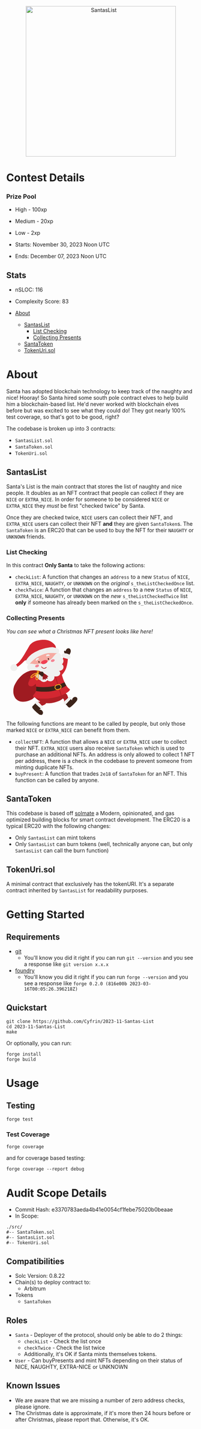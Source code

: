 <p align="center">
<img src="https://res.cloudinary.com/droqoz7lg/image/upload/v1700748703/image_720_transformed_720_djb9ly.png" width="400" alt="SantasList">
<br/>

# Contest Details

### Prize Pool

- High - 100xp
- Medium - 20xp
- Low - 2xp

- Starts: November 30, 2023 Noon UTC
- Ends: December 07, 2023 Noon UTC

## Stats

- nSLOC: 116
- Complexity Score: 83

- [About](#about)
  - [SantasList](#santaslist)
    - [List Checking](#list-checking)
    - [Collecting Presents](#collecting-presents)
  - [SantaToken](#santatoken)
  - [TokenUri.sol](#tokenurisol)

# About

Santa has adopted blockchain technology to keep track of the naughty and nice! Hooray! So Santa hired some south pole contract elves to help build him a blockchain-based list. He'd never worked with blockchain elves before but was excited to see what they could do! They got nearly 100% test coverage, so that's got to be good, right?

The codebase is broken up into 3 contracts:

- `SantasList.sol`
- `SantaToken.sol`
- `TokenUri.sol`

## SantasList

Santa's List is the main contract that stores the list of naughty and nice people. It doubles as an NFT contract that people can collect if they are `NICE` or `EXTRA_NICE`. In order for someone to be considered `NICE` or `EXTRA_NICE` they _must_ be first "checked twice" by Santa.

Once they are checked twice, `NICE` users can collect their NFT, and `EXTRA_NICE` users can collect their NFT **and** they are given `SantaToken`s. The `SantaToken` is an ERC20 that can be used to buy the NFT for their `NAUGHTY` or `UNKNOWN` friends.

### List Checking

In this contract **Only Santa** to take the following actions:

- `checkList`: A function that changes an `address` to a new `Status` of `NICE`, `EXTRA_NICE`, `NAUGHTY`, or `UNKNOWN` on the _original_ `s_theListCheckedOnce` list.
- `checkTwice`: A function that changes an `address` to a new `Status` of `NICE`, `EXTRA_NICE`, `NAUGHTY`, or `UNKNOWN` on the _new_ `s_theListCheckedTwice` list **only** if someone has already been marked on the `s_theListCheckedOnce`.

### Collecting Presents

_You can see what a Christmas NFT present looks like here!_

<svg xmlns="http://www.w3.org/2000/svg" xmlns:xlink="http://www.w3.org/1999/xlink" width="200" zoomAndPan="magnify" viewBox="0 0 375 374.999991" height="200" preserveAspectRatio="xMidYMid meet" version="1.0"><path fill="#af2026" d="M 298.304688 267.765625 C 302.25 270.484375 304.839844 274.839844 306.273438 279.402344 C 307.71875 283.976562 309.957031 287.96875 310.367188 292.75 C 310.425781 293.453125 288.144531 314.429688 288.363281 313.054688 C 289.007812 309.066406 290.585938 300.964844 287.882812 297.179688 C 285.542969 293.890625 280.394531 290.585938 276.363281 290.324219 C 271.652344 290.03125 267.210938 291.347656 265.660156 291.871094 C 264.109375 292.398438 267.984375 282.429688 269.140625 278.671875 C 272.882812 266.582031 287.414062 260.28125 298.304688 267.765625 " fill-opacity="1" fill-rule="nonzero"/><path fill="#3c2319" d="M 290.789062 313.726562 C 296.960938 320.613281 303.113281 327.515625 309.285156 334.398438 C 310.804688 336.09375 314.136719 337.585938 316.390625 337.234375 C 323.742188 336.050781 352.191406 306.449219 354.238281 300.292969 C 355.304688 297.0625 356.035156 293.507812 354.648438 290.410156 C 352.03125 284.605469 343.859375 283.144531 338.113281 285.921875 C 332.339844 288.714844 328.433594 295 328.480469 301.417969 C 328.492188 302.046875 319.75 292.324219 319.238281 290.996094 C 316.855469 284.855469 302.355469 309.296875 290.789062 313.726562 " fill-opacity="1" fill-rule="nonzero"/><path fill="#f0f0ef" d="M 321.695312 286.316406 C 324.445312 288.859375 324.984375 293.171875 322.851562 295.394531 C 316.460938 302.078125 310.085938 308.742188 303.714844 315.410156 C 301.550781 317.675781 299.226562 320.027344 295.921875 320.644531 C 292.632812 321.273438 288.363281 319.285156 287.019531 315.992188 C 283.976562 308.566406 300.6875 297.367188 305.996094 291.871094 C 309.328125 288.421875 314.984375 280.105469 321.695312 286.316406 " fill-opacity="1" fill-rule="nonzero"/><path fill="#af2026" d="M 198.660156 316.316406 C 196.074219 320.335938 191.804688 323.070312 187.285156 324.664062 C 182.769531 326.257812 178.835938 328.609375 174.085938 329.179688 C 173.382812 329.253906 151.6875 307.675781 153.0625 307.851562 C 157.082031 308.347656 165.226562 309.679688 168.925781 306.855469 C 172.140625 304.402344 175.269531 299.152344 175.402344 295.101562 C 175.546875 290.394531 174.085938 285.996094 173.515625 284.460938 C 172.945312 282.925781 183.019531 286.476562 186.804688 287.515625 C 199.011719 290.863281 205.78125 305.175781 198.660156 316.316406 " fill-opacity="1" fill-rule="nonzero"/><path fill="#3c2319" d="M 152.476562 310.292969 C 145.796875 316.679688 139.101562 323.070312 132.421875 329.457031 C 130.769531 331.023438 129.394531 334.398438 129.820312 336.636719 C 131.238281 343.945312 161.761719 371.429688 167.972656 373.273438 C 171.234375 374.238281 174.800781 374.851562 177.855469 373.359375 C 183.574219 370.554688 184.773438 362.335938 181.820312 356.695312 C 178.835938 351.007812 172.417969 347.308594 166 347.558594 C 165.386719 347.585938 174.816406 338.535156 176.117188 337.980469 C 182.183594 335.410156 157.289062 321.710938 152.476562 310.292969 " fill-opacity="1" fill-rule="nonzero"/><path fill="#f0f0ef" d="M 180.882812 340.292969 C 178.425781 343.113281 174.144531 343.800781 171.835938 341.738281 C 164.964844 335.582031 158.09375 329.414062 151.222656 323.257812 C 148.882812 321.167969 146.457031 318.917969 145.722656 315.644531 C 145.007812 312.367188 146.851562 308.054688 150.09375 306.59375 C 157.40625 303.320312 169.144531 319.648438 174.816406 324.78125 C 178.382812 327.996094 186.878906 333.375 180.882812 340.292969 " fill-opacity="1" fill-rule="nonzero"/><path fill="#af2026" d="M 180.707031 312.71875 C 213.894531 321.125 250.132812 311.214844 268.160156 302.222656 C 296.769531 287.925781 298.378906 263.980469 297.484375 262.734375 C 296.492188 261.363281 281.316406 265.457031 261.144531 267.5625 C 229.066406 270.921875 201.65625 271.523438 169.832031 275.894531 C 159.847656 277.269531 140.386719 276.84375 140.609375 282.382812 C 140.871094 289.050781 170.183594 310.042969 180.707031 312.71875 " fill-opacity="1" fill-rule="nonzero"/><path fill="#9f1b21" d="M 127.113281 151.761719 C 112.21875 156.164062 93.988281 160.738281 73.988281 180.050781 C 63.503906 190.167969 55.933594 199.976562 48.460938 212.476562 C 39.164062 228 35.773438 237.007812 35.160156 255.074219 C 34.546875 273.160156 42.101562 292.324219 57.542969 301.769531 C 74.074219 311.886719 95.464844 309.019531 113.753906 302.617188 C 121.355469 299.941406 128.898438 296.652344 134.964844 291.359375 C 152.433594 276.1875 153.210938 249.59375 150.695312 226.582031 C 149.410156 214.945312 147.640625 203.222656 147.886719 191.480469 C 148.121094 180.503906 154.570312 169.800781 154.949219 159.890625 C 155.605469 142.085938 143.195312 147.011719 127.113281 151.761719 " fill-opacity="1" fill-rule="nonzero"/><path fill="#d32731" d="M 134.421875 282.617188 C 139.363281 290.570312 181.847656 297.601562 227.722656 289.8125 C 273.582031 282.019531 313.800781 261.363281 317.835938 249.242188 C 319.488281 244.285156 310.132812 243.789062 299.808594 227.210938 C 297.078125 222.78125 294.3125 217.839844 291.742188 212.300781 L 291.347656 211.4375 C 274.269531 174.320312 281.566406 169.246094 266.363281 149.789062 C 248.628906 127.128906 211.890625 135.839844 189.085938 147.199219 C 179.480469 151.964844 164.496094 159.523438 157.8125 167.902344 C 140.957031 189.054688 147.40625 216.027344 149.351562 235.542969 C 149.757812 239.636719 149.964844 243.410156 149.730469 246.726562 C 149.511719 249.535156 148.984375 252.238281 148.253906 254.828125 C 144.042969 269.871094 130.226562 275.835938 134.421875 282.617188 " fill-opacity="1" fill-rule="nonzero"/><path fill="#af2026" d="M 273.246094 277.429688 C 264.300781 248.804688 255.367188 220.179688 246.421875 191.554688 L 244.492188 185.34375 L 247.765625 184.320312 L 249.710938 190.53125 C 258.644531 219.15625 267.574219 247.78125 276.523438 276.40625 L 273.246094 277.429688 " fill-opacity="1" fill-rule="nonzero"/><path fill="#3c2319" d="M 148.253906 254.828125 C 154.613281 255.851562 165.839844 258.101562 179.304688 258.160156 C 208.003906 258.277344 239.902344 260.691406 300.320312 228.570312 C 297.574219 224.140625 294.3125 217.839844 291.742188 212.300781 L 291.347656 211.4375 C 277.824219 218.292969 249.828125 229.082031 226.789062 232.402344 C 200.371094 236.21875 169.960938 236.800781 149.128906 232.941406 C 149.539062 237.050781 149.964844 243.410156 149.730469 246.726562 C 149.511719 249.535156 148.984375 252.238281 148.253906 254.828125 " fill-opacity="1" fill-rule="nonzero"/><path fill="#f6ab1f" d="M 262.398438 224.625 C 261.492188 224.625 260.585938 224.753906 259.695312 225.003906 L 252.121094 227.242188 C 247.09375 228.71875 244.183594 234.023438 245.660156 239.066406 C 246.378906 241.507812 248.015625 243.527344 250.238281 244.738281 C 252.472656 245.953125 255.046875 246.246094 257.488281 245.53125 L 265.0625 243.308594 C 270.105469 241.816406 273.011719 236.523438 271.523438 231.480469 C 270.804688 229.023438 269.183594 227.007812 266.960938 225.792969 C 265.527344 225.019531 263.980469 224.625 262.398438 224.625 Z M 254.796875 249.8125 C 252.574219 249.8125 250.382812 249.257812 248.367188 248.160156 C 245.222656 246.4375 242.941406 243.601562 241.933594 240.164062 C 239.84375 233.058594 243.921875 225.574219 251.027344 223.5 L 258.597656 221.277344 C 262.050781 220.265625 265.675781 220.648438 268.816406 222.371094 C 271.976562 224.097656 274.257812 226.933594 275.265625 230.371094 C 277.355469 237.488281 273.261719 244.960938 266.15625 247.035156 L 258.585938 249.257812 C 257.339844 249.636719 256.054688 249.8125 254.796875 249.8125 " fill-opacity="1" fill-rule="nonzero"/><path fill="#3c2319" d="M 289.09375 61.328125 C 288.277344 58.769531 288.625 55.171875 291.214844 54.484375 C 293.160156 53.972656 295.015625 55.523438 296.359375 57.015625 C 297.339844 53.183594 298.917969 49.382812 301.652344 46.503906 C 304.386719 43.636719 308.421875 41.796875 312.339844 42.410156 C 316.609375 43.097656 320.101562 46.636719 321.476562 50.730469 C 322.863281 54.835938 322.382812 59.382812 320.992188 63.492188 C 319.589844 67.585938 317.324219 71.328125 315.074219 75.027344 C 314.050781 76.722656 313.011719 78.417969 311.988281 80.097656 C 311.738281 80.507812 311.460938 80.945312 311.023438 81.152344 C 310.570312 81.371094 310.03125 81.296875 309.53125 81.222656 C 304.808594 80.480469 300.101562 79.746094 295.382812 79.003906 C 290.90625 78.300781 292.472656 75.449219 292.5 72.101562 C 292.542969 68.15625 290.292969 64.980469 289.09375 61.328125 " fill-opacity="1" fill-rule="nonzero"/><path fill="#d32731" d="M 291.242188 74.71875 C 295.03125 75.144531 304.238281 78.316406 305.308594 78.664062 C 311.476562 80.640625 306.316406 119.378906 300.601562 136.71875 C 294.882812 154.042969 284.722656 170.09375 270.484375 181.277344 C 268.351562 182.960938 265.410156 184.566406 263.101562 183.121094 C 261.933594 182.390625 241.320312 135.066406 256.433594 123.0625 C 264.636719 116.558594 271.988281 111.707031 278.128906 102.757812 C 279.664062 100.507812 291.960938 74.804688 291.242188 74.71875 " fill-opacity="1" fill-rule="nonzero"/><path fill="#f0f0ef" d="M 279.929688 70.699219 C 278.1875 72.101562 276.566406 76.3125 276.257812 78.898438 C 275.996094 81.105469 277.222656 83.285156 278.917969 84.703125 C 285.160156 89.953125 296.402344 91.824219 303.976562 94.558594 C 306.945312 95.609375 310.132812 96.691406 313.214844 96.019531 C 319.136719 94.703125 321.550781 87.90625 320.804688 82.453125 C 320.042969 77 315.863281 73.519531 311.050781 71.398438 C 303.976562 68.273438 288.554688 63.796875 279.929688 70.699219 " fill-opacity="1" fill-rule="nonzero"/><path fill="#c22329" d="M 124.832031 179.289062 C 126.792969 175.3125 128.855469 171.191406 132.390625 168.53125 C 135.929688 165.871094 141.382812 165.195312 144.582031 168.238281 C 147.15625 170.679688 147.523438 174.566406 147.742188 178.105469 C 147.945312 181.261719 148.136719 184.421875 148.328125 187.578125 C 148.605469 191.890625 148.824219 196.453125 146.820312 200.28125 C 145.035156 203.734375 141.71875 206.085938 138.53125 208.292969 C 133.679688 211.65625 128.824219 215.035156 123.984375 218.394531 C 122.15625 219.652344 119.964844 220.984375 117.875 220.238281 C 103.226562 215.078125 121.308594 186.46875 124.832031 179.289062 " fill-opacity="1" fill-rule="nonzero"/><path fill="#f6aaa1" d="M 262.941406 73.550781 C 275.265625 112.160156 250.878906 154.453125 208.46875 167.988281 C 166.042969 181.542969 123.574219 160.023438 111.238281 121.414062 C 98.914062 82.789062 121.398438 41.679688 163.808594 28.140625 C 206.21875 14.589844 250.601562 34.925781 262.941406 73.550781 " fill-opacity="1" fill-rule="nonzero"/><path fill="#f0f0ef" d="M 123.195312 150.769531 C 116.425781 155.59375 114.410156 165.621094 118.867188 172.257812 C 123.34375 178.894531 146.324219 167.625 153.558594 163.488281 C 149.511719 171 139.714844 194.582031 147.15625 198.703125 C 154.582031 202.839844 162.917969 201.789062 167.8125 194.773438 C 168.441406 202.386719 176.890625 207.695312 184.582031 209.433594 C 192.273438 211.175781 201.058594 207.722656 205.472656 201.246094 C 211.597656 207.226562 222.082031 208.542969 229.859375 204.316406 C 237.648438 200.078125 242.050781 190.664062 240.089844 182.402344 C 249.007812 182.988281 258.980469 182.214844 265.441406 176.074219 C 271.917969 169.933594 271.039062 157.039062 262.371094 155.050781 C 270.996094 154.816406 279.957031 150.679688 284.066406 143.269531 C 288.171875 135.871094 285.894531 125.390625 278.234375 121.777344 C 284.167969 116.691406 287.046875 108.503906 285.484375 101.136719 C 283.917969 93.765625 277.984375 87.523438 270.527344 85.390625 C 276.128906 79.644531 273.292969 71.925781 266.945312 67.277344 C 260.105469 62.261719 256.449219 64.894531 249.519531 69.074219 C 242.589844 73.269531 233.890625 86.792969 228.191406 92.464844 C 206.511719 114.089844 173.542969 122.054688 142.800781 121.222656 C 132.375 120.945312 116.265625 114.261719 108.621094 124.292969 C 96.382812 140.328125 112.84375 158.136719 123.195312 150.769531 " fill-opacity="1" fill-rule="nonzero"/><path fill="#f04053" d="M 205.925781 105.652344 C 207.503906 110.566406 201.714844 116.820312 193.015625 119.601562 C 184.304688 122.378906 175.984375 120.636719 174.40625 115.710938 C 172.84375 110.800781 178.617188 104.554688 187.332031 101.777344 C 196.027344 99 204.363281 100.726562 205.925781 105.652344 " fill-opacity="1" fill-rule="nonzero"/><path fill="#3c2319" d="M 166.175781 109.351562 C 166.90625 111.648438 166.277344 113.898438 164.757812 114.378906 C 163.238281 114.863281 161.425781 113.402344 160.695312 111.105469 C 159.949219 108.8125 160.59375 106.542969 162.113281 106.0625 C 163.617188 105.578125 165.445312 107.054688 166.175781 109.351562 " fill-opacity="1" fill-rule="nonzero"/><path fill="#f0f0ef" d="M 147.40625 102.289062 C 147.933594 103.3125 148.96875 104.101562 150.183594 103.929688 C 151.777344 103.707031 152.769531 102.042969 153.707031 100.902344 C 155.882812 98.242188 163.136719 98.636719 163.078125 94.175781 C 163.035156 90.609375 157.476562 90.566406 155.140625 91.195312 L 154.378906 91.429688 C 151.761719 92.335938 149.480469 94.878906 148.152344 97.21875 C 147.476562 98.371094 146.921875 99.746094 147.054688 101.105469 C 147.097656 101.5 147.214844 101.910156 147.40625 102.289062 " fill-opacity="1" fill-rule="nonzero"/><path fill="#f0f0ef" d="M 199.40625 79.164062 C 199.480469 80.757812 200.808594 82.246094 202.519531 82.304688 C 203.574219 82.335938 204.566406 81.882812 205.53125 81.445312 C 207.34375 80.609375 209.273438 79.746094 211.234375 79.921875 C 212.8125 80.054688 214.59375 80.816406 215.867188 79.851562 C 216.65625 79.25 216.859375 78.210938 216.714844 77.320312 C 216.4375 75.449219 214.945312 73.898438 213.089844 73.167969 C 208.804688 71.488281 199.1875 73.433594 199.40625 79.164062 " fill-opacity="1" fill-rule="nonzero"/><path fill="#f58393" d="M 163.414062 127.085938 C 164.496094 130.445312 161.105469 134.527344 155.855469 136.207031 C 150.605469 137.875 145.492188 136.515625 144.410156 133.152344 C 143.339844 129.789062 146.734375 125.710938 151.964844 124.027344 C 157.214844 122.347656 162.347656 123.722656 163.414062 127.085938 " fill-opacity="1" fill-rule="nonzero"/><path fill="#f58393" d="M 241.757812 100.347656 C 242.824219 103.707031 239.449219 107.789062 234.199219 109.46875 C 228.953125 111.148438 223.820312 109.777344 222.753906 106.414062 C 221.683594 103.050781 225.0625 98.972656 230.3125 97.289062 C 235.558594 95.625 240.675781 96.984375 241.757812 100.347656 " fill-opacity="1" fill-rule="nonzero"/><path fill="#d32731" d="M 144.628906 180.371094 C 150.882812 175.472656 158.953125 170.519531 166.265625 173.632812 C 166.207031 179.144531 172.507812 183.382812 171.878906 188.851562 C 171.613281 191.175781 170.109375 193.148438 168.660156 195.003906 C 159.21875 207.035156 149.539062 219.289062 136.71875 227.648438 C 124.613281 235.542969 106.207031 231.847656 110.171875 213.761719 C 112.992188 200.898438 134.992188 187.914062 144.628906 180.371094 " fill-opacity="1" fill-rule="nonzero"/><path fill="#3c2319" d="M 213.25 94.324219 C 213.980469 96.617188 213.339844 98.871094 211.832031 99.351562 C 210.3125 99.835938 208.484375 98.371094 207.753906 96.078125 C 207.023438 93.78125 207.652344 91.53125 209.171875 91.035156 C 210.691406 90.550781 212.519531 92.027344 213.25 94.324219 " fill-opacity="1" fill-rule="nonzero"/><path fill="#9f1b21" d="M 142.421875 170.386719 C 151.28125 167.097656 161.441406 163.882812 169.832031 168.238281 C 170.589844 168.632812 171.484375 169.101562 172.242188 168.707031 C 172.625 168.515625 172.886719 168.136719 173.121094 167.769531 C 174.101562 166.265625 175.078125 164.773438 176.042969 163.265625 C 176.484375 162.625 176.921875 161.90625 176.878906 161.132812 C 176.789062 159.773438 175.34375 158.984375 174.085938 158.472656 C 157.976562 152.054688 138.851562 150.621094 121.75 153.457031 C 116.867188 154.261719 111.515625 158.28125 109.511719 162.800781 C 108.359375 165.417969 109.820312 165.578125 110.140625 168.429688 C 111.148438 177.300781 108.546875 188.601562 118.664062 182.550781 C 126.558594 177.828125 133.664062 173.601562 142.421875 170.386719 " fill-opacity="1" fill-rule="nonzero"/><path fill="#9f1b21" d="M 183.851562 200.152344 C 186.410156 200.328125 186.277344 196.132812 186.804688 195.679688 C 189.84375 193.0625 193.238281 200.429688 195.839844 199.316406 C 198.0625 198.382812 196.644531 196.304688 196.863281 194.960938 C 197.300781 192.332031 198.660156 192.667969 200.019531 192.726562 C 200.882812 192.753906 201.671875 193.207031 202.519531 193.367188 C 205.195312 193.894531 206.570312 191.453125 205.632812 188.878906 C 205.28125 187.886719 203.980469 185.460938 205.0625 184.625 C 206.410156 183.589844 209.476562 185.371094 209.640625 184.113281 C 209.785156 182.871094 208.96875 181.714844 208.117188 180.78125 C 204.652344 176.964844 200.152344 174.277344 195.707031 171.644531 C 189.523438 167.972656 180.621094 159.335938 181.453125 171.191406 C 182.125 180.796875 180.691406 199.933594 183.851562 200.152344 " fill-opacity="1" fill-rule="nonzero"/><path fill="#9f1b21" d="M 121.03125 187.753906 C 121.75 186.597656 122.449219 185.429688 123.195312 184.304688 C 126.527344 179.347656 131.148438 175.371094 136.265625 172.300781 C 130.828125 171.730469 125.433594 174.773438 122.128906 179.128906 C 118.957031 183.308594 116.851562 189.261719 116.703125 194.507812 C 117.816406 192.066406 119.601562 190.035156 121.03125 187.753906 " fill-opacity="1" fill-rule="nonzero"/><path fill="#7f181b" d="M 169.597656 163.96875 C 165.839844 161.820312 161.292969 160.929688 156.996094 160.8125 C 152.476562 160.695312 147.988281 161.453125 143.675781 162.742188 C 139.117188 164.085938 134.730469 166 130.417969 168.019531 C 125.914062 170.125 121.425781 172.300781 116.925781 174.449219 C 112.347656 176.628906 107.773438 178.835938 103.195312 181.03125 C 102.625 181.308594 102.054688 181.585938 101.488281 181.863281 C 100.84375 182.183594 101.398438 183.132812 102.054688 182.828125 C 106.589844 180.722656 111.105469 178.558594 115.625 176.394531 C 120.097656 174.261719 124.554688 172.113281 129.042969 169.992188 C 133.269531 167.972656 137.523438 166.015625 141.96875 164.523438 C 146.222656 163.105469 150.605469 162.125 155.09375 161.996094 C 159.335938 161.878906 163.660156 162.492188 167.566406 164.21875 C 168.0625 164.4375 168.558594 164.671875 169.054688 164.90625 C 169.683594 165.195312 170.210938 164.320312 169.597656 163.96875 " fill-opacity="1" fill-rule="nonzero"/><path fill="#7f181b" d="M 171.789062 162.40625 C 168.207031 160.125 164.277344 158.414062 160.195312 157.242188 C 156.132812 156.089844 151.894531 155.503906 147.683594 155.535156 C 143.09375 155.5625 138.5625 156.394531 134.144531 157.582031 C 129.644531 158.777344 125.199219 160.242188 120.785156 161.703125 C 116.382812 163.136719 112.027344 164.714844 107.875 166.746094 C 107.347656 166.996094 106.835938 167.257812 106.324219 167.519531 C 105.683594 167.859375 106.253906 168.824219 106.910156 168.5 C 110.960938 166.453125 115.230469 164.847656 119.527344 163.382812 C 123.882812 161.921875 128.285156 160.503906 132.699219 159.230469 C 137.027344 158.003906 141.457031 156.996094 145.972656 156.789062 C 150.125 156.585938 154.304688 156.996094 158.355469 157.976562 C 162.902344 159.070312 167.230469 160.914062 171.207031 163.382812 C 171.835938 163.777344 172.402344 162.800781 171.789062 162.40625 " fill-opacity="1" fill-rule="nonzero"/><path fill="#7f181b" d="M 191.480469 189.070312 C 190.09375 184.113281 187.785156 179.421875 184.773438 175.269531 C 183.910156 174.101562 183.03125 172.871094 182.007812 171.847656 C 181.570312 171.425781 180.738281 172.007812 181.132812 172.507812 C 181.890625 173.5 182.738281 174.4375 183.484375 175.445312 C 184.246094 176.46875 184.960938 177.519531 185.621094 178.601562 C 186.949219 180.738281 188.089844 183.003906 189.027344 185.34375 C 189.566406 186.65625 190.019531 187.988281 190.445312 189.347656 C 190.648438 190.019531 191.671875 189.742188 191.480469 189.070312 " fill-opacity="1" fill-rule="nonzero"/><path fill="#7f181b" d="M 194.960938 180.519531 C 193.484375 178.691406 191.789062 177.007812 190.0625 175.414062 C 188.324219 173.808594 186.496094 172.316406 184.597656 170.914062 L 183.835938 171.101562 L 184.042969 171.863281 C 185.898438 173.238281 187.667969 174.730469 189.363281 176.308594 C 191.058594 177.886719 192.621094 179.582031 194.1875 181.292969 C 194.667969 181.820312 195.398438 181.058594 194.960938 180.519531 " fill-opacity="1" fill-rule="nonzero"/><path fill="#7f181b" d="M 197.039062 175.035156 C 194.84375 173.835938 192.578125 172.753906 190.34375 171.628906 C 188.105469 170.503906 185.882812 169.378906 183.632812 168.28125 C 183.003906 167.988281 182.460938 168.894531 183.078125 169.21875 C 185.296875 170.371094 187.535156 171.496094 189.773438 172.625 C 192.007812 173.75 194.214844 174.917969 196.496094 175.972656 C 197.109375 176.265625 197.667969 175.371094 197.039062 175.035156 " fill-opacity="1" fill-rule="nonzero"/><path fill="#3c2319" d="M 163.675781 163.035156 C 164.128906 162.550781 165.636719 161.878906 166.277344 162.054688 C 167.40625 162.359375 167.007812 164.304688 166.820312 165.109375 C 166.441406 163.691406 167.683594 162.390625 168.882812 161.527344 C 170.824219 160.125 172.972656 158.953125 175.328125 158.472656 C 177.683594 158.003906 180.238281 158.28125 182.257812 159.582031 C 184.15625 160.824219 185.402344 162.886719 186.117188 165.035156 C 187.449219 169.011719 187.066406 173.53125 185.109375 177.230469 C 183.132812 180.941406 179.613281 183.777344 175.578125 184.917969 C 174.84375 185.136719 161.863281 173.457031 161.148438 172.460938 C 159.65625 170.386719 161.703125 165.125 163.675781 163.035156 " fill-opacity="1" fill-rule="nonzero"/><path fill="#deddda" d="M 150.8125 168.996094 C 148.882812 169.4375 146.046875 172.113281 144.863281 174.011719 C 143.867188 175.636719 144.101562 177.796875 144.992188 179.539062 C 148.269531 185.984375 156.863281 191.671875 162.140625 196.644531 C 164.203125 198.585938 166.441406 200.632812 169.21875 201.261719 C 174.566406 202.460938 178.984375 198.074219 180.296875 193.542969 C 181.613281 189.011719 179.421875 184.726562 176.207031 181.261719 C 171.484375 176.175781 160.371094 166.878906 150.8125 168.996094 " fill-opacity="1" fill-rule="nonzero"/><path fill="#f6ab1f" d="M 163.164062 152.640625 C 158.382812 155.636719 156.089844 161.25 156.863281 166.730469 C 157.140625 168.765625 160.738281 168.3125 160.460938 166.25 C 159.917969 162.140625 161.601562 158.195312 165.023438 155.824219 C 166.964844 154.496094 165.195312 151.367188 163.164062 152.640625 " fill-opacity="1" fill-rule="nonzero"/><path fill="#f6ab1f" d="M 157.859375 163.046875 C 156.601562 160.109375 156.542969 156.9375 157.113281 153.851562 C 157.523438 151.558594 154.21875 150.5625 153.558594 152.871094 C 152.40625 156.894531 153.09375 161.105469 154.757812 164.859375 C 155.710938 166.980469 158.765625 165.136719 157.859375 163.046875 " fill-opacity="1" fill-rule="nonzero"/><path fill="#f6ab1f" d="M 141.03125 176.21875 C 138.984375 177.929688 136.878906 179.582031 134.714844 181.175781 C 132.625 182.738281 130.476562 184.507812 128.121094 185.679688 C 126.71875 186.378906 123.75 186.527344 124.964844 184.1875 C 125.988281 182.226562 127.699219 180.460938 129.234375 178.894531 C 132.464844 175.648438 136.28125 173.046875 140.445312 171.132812 C 143.355469 169.800781 146.441406 168.882812 149.582031 168.339844 C 146.777344 171 144.027344 173.71875 141.03125 176.21875 Z M 155.402344 164.070312 C 144.421875 163.882812 133.503906 168.632812 125.945312 176.554688 C 124.085938 178.484375 121.691406 180.957031 120.871094 183.558594 C 120.007812 186.277344 121.457031 188.878906 124.085938 189.84375 C 126.808594 190.855469 129.511719 189.65625 131.777344 188.148438 C 134.421875 186.394531 136.980469 184.496094 139.496094 182.566406 C 142.316406 180.386719 145.050781 178.105469 147.710938 175.722656 C 150.476562 173.253906 153.324219 170.722656 155.664062 167.828125 L 155.722656 167.769531 C 157.785156 167.40625 157.683594 164.101562 155.402344 164.070312 " fill-opacity="1" fill-rule="nonzero"/><path fill="#f6ab1f" d="M 157.464844 181 C 157.300781 183.457031 157.070312 185.898438 156.761719 188.339844 C 156.5 190.355469 156.277344 192.460938 155.636719 194.40625 C 155.242188 195.546875 154.511719 197.109375 153.105469 197.125 C 151.074219 197.140625 150.167969 194.699219 149.964844 193.074219 C 149.453125 188.953125 150.269531 184.347656 151.324219 180.371094 C 152.550781 175.738281 154.597656 171.335938 157.550781 167.535156 C 157.769531 172.023438 157.742188 176.511719 157.464844 181 Z M 161.351562 166.25 C 161.234375 164.1875 158.515625 163.835938 157.710938 165.226562 C 157.140625 164.246094 155.871094 163.75 154.933594 164.859375 C 151.585938 168.894531 149.234375 173.601562 147.800781 178.632812 C 146.425781 183.441406 145.433594 189.097656 146.222656 194.085938 C 146.9375 198.617188 151.777344 203.175781 156.324219 199.976562 C 160.269531 197.199219 160.359375 190.925781 160.839844 186.644531 C 161.601562 179.875 161.761719 173.0625 161.351562 166.25 " fill-opacity="1" fill-rule="nonzero"/><path fill="#f6ab1f" d="M 162.214844 163.472656 L 162.023438 163.035156 L 161.558594 162.523438 L 161.160156 162.289062 L 160.460938 162.140625 L 159.976562 162.199219 L 159.539062 162.390625 L 159.027344 162.859375 L 158.707031 163.472656 L 158.632812 164.160156 L 158.632812 164.40625 L 158.792969 165.109375 L 159.175781 165.707031 L 159.757812 166.089844 L 160.460938 166.234375 L 160.941406 166.175781 L 161.746094 165.707031 C 162.070312 165.34375 162.273438 164.90625 162.273438 164.40625 L 162.273438 164.160156 L 162.214844 163.472656 " fill-opacity="1" fill-rule="nonzero"/><path fill="#f6ab1f" d="M 159.875 154.335938 C 158.398438 157.59375 157.769531 161.292969 158.207031 164.875 C 158.488281 167.113281 161.953125 167.242188 161.820312 164.875 C 161.644531 161.660156 162.082031 158.75 163.105469 155.695312 C 163.734375 153.824219 160.707031 152.507812 159.875 154.335938 " fill-opacity="1" fill-rule="nonzero"/><path fill="#b72225" d="M 198.804688 136.074219 C 195.925781 139.277344 191.613281 141.015625 187.300781 140.402344 C 183.148438 139.789062 179.566406 137.085938 177.636719 133.414062 C 176.773438 131.777344 174.332031 133.210938 175.167969 134.863281 C 177.449219 139.378906 181.890625 142.667969 186.921875 143.398438 C 192.125 144.144531 197.460938 142.128906 200.96875 138.253906 C 202.285156 136.792969 200.121094 134.613281 198.804688 136.074219 " fill-opacity="1" fill-rule="nonzero"/><path fill="#d32731" d="M 209.726562 2.761719 C 201.644531 0.4375 193.148438 -0.101562 184.742188 0.015625 C 158.28125 0.410156 128.445312 7.351562 113.925781 32.175781 C 107.800781 42.660156 101.675781 53.125 95.550781 63.59375 C 87.203125 77.875 78.796875 92.234375 68.125 104.863281 C 57.453125 117.496094 44.3125 128.445312 28.785156 134.160156 C 33.492188 134.847656 33.988281 142.902344 38.683594 143.691406 C 40.363281 143.96875 42 143.152344 43.507812 142.332031 C 60.171875 133.238281 75.363281 121.441406 88.285156 107.523438 C 89.996094 105.667969 91.78125 103.722656 94.148438 102.832031 C 99.484375 100.859375 104.953125 105.023438 109.132812 108.882812 C 127.917969 85.742188 153.707031 68.375 182.199219 59.660156 C 194.773438 55.816406 207.78125 53.652344 220.808594 52.058594 C 228.894531 51.078125 244.855469 53.140625 247.605469 43.097656 C 252.371094 25.597656 223.015625 6.578125 209.726562 2.761719 " fill-opacity="1" fill-rule="nonzero"/><path fill="#f0f0ef" d="M 118.3125 118.253906 C 130.285156 103.753906 148.558594 88.007812 165.8125 80.507812 C 185.632812 71.882812 198.820312 65.933594 217.941406 65.492188 C 225.984375 65.320312 236.496094 65.347656 244.476562 66.3125 C 251.421875 67.160156 259.929688 67.058594 263.570312 61.09375 C 267.035156 55.40625 263.335938 47.527344 257.515625 44.265625 C 251.714844 41.019531 235.601562 35.933594 228.964844 36.460938 C 192.636719 39.3125 161.730469 48.855469 130.667969 68.828125 C 119.03125 76.296875 107.65625 88.445312 100.492188 100.375 C 92.320312 114 108.78125 129.773438 118.3125 118.253906 " fill-opacity="1" fill-rule="nonzero"/><path fill="#f0f0ef" d="M 21.167969 142.667969 C 23.375 151.703125 32.894531 157.128906 42.425781 154.800781 C 51.957031 152.476562 57.890625 143.269531 55.699219 134.234375 C 53.492188 125.199219 43.972656 119.773438 34.441406 122.097656 C 24.910156 124.425781 18.976562 133.632812 21.167969 142.667969 " fill-opacity="1" fill-rule="nonzero"/></svg>

The following functions are meant to be called by people, but only those marked `NICE` or `EXTRA_NICE` can benefit from them.

- `collectNFT`: A function that allows a `NICE` or `EXTRA_NICE` user to collect their NFT. `EXTRA_NICE` users also receive `SantaToken` which is used to purchase an additional NFTs. An address is only allowed to collect 1 NFT per address, there is a check in the codebase to prevent someone from minting duplicate NFTs.
- `buyPresent`: A function that trades `2e18` of `SantaToken` for an NFT. This function can be called by anyone.

## SantaToken

This codebase is based off [solmate](https://github.com/transmissions11/solmate) a Modern, opinionated, and gas optimized building blocks for smart contract development. The ERC20 is a typical ERC20 with the following changes:

- Only `SantasList` can mint tokens
- Only `SantasList` can burn tokens (well, technically anyone can, but only `SantasList` can call the burn function)

## TokenUri.sol

A minimal contract that exclusively has the tokenURI. It's a separate contract inherited by `SantasList` for readability purposes.

# Getting Started

## Requirements

- [git](https://git-scm.com/book/en/v2/Getting-Started-Installing-Git)
  - You'll know you did it right if you can run `git --version` and you see a response like `git version x.x.x`
- [foundry](https://getfoundry.sh/)
  - You'll know you did it right if you can run `forge --version` and you see a response like `forge 0.2.0 (816e00b 2023-03-16T00:05:26.396218Z)`

## Quickstart

```
git clone https://github.com/Cyfrin/2023-11-Santas-List
cd 2023-11-Santas-List
make
```

Or optionally, you can run:

```
forge install
forge build
```

# Usage

## Testing

```
forge test
```

### Test Coverage

```
forge coverage
```

and for coverage based testing:

```
forge coverage --report debug
```

# Audit Scope Details

- Commit Hash: e3370783aeda4b41e0054cf1febe75020b0beaae
- In Scope:

```
./src/
#-- SantaToken.sol
#-- SantasList.sol
#-- TokenUri.sol
```

## Compatibilities

- Solc Version: 0.8.22
- Chain(s) to deploy contract to:
  - Arbitrum
- Tokens
  - `SantaToken`

## Roles

- `Santa` - Deployer of the protocol, should only be able to do 2 things:
  - `checkList` - Check the list once
  - `checkTwice` - Check the list twice
  - Additionally, it's OK if Santa mints themselves tokens.
- `User` - Can buyPresents and mint NFTs depending on their status of NICE, NAUGHTY, EXTRA-NICE or UNKNOWN

## Known Issues

- We are aware that we are missing a number of zero address checks, please ignore.
- The Christmas date is approximate, if it's more then 24 hours before or after Christmas, please report that. Otherwise, it's OK.
